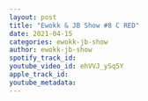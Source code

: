 ```yaml
---
layout: post
title: "Ewokk & JB Show #8 C RED"
date: 2021-04-15
categories: ewokk-jb-show
author: ewokk-jb-show
spotify_track_id: 
youtube_video_id: ehVVJ_ySq5Y
apple_track_id: 
youtube_metadata: 
---
```

